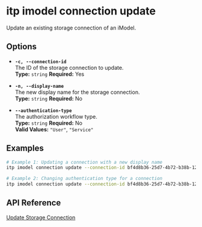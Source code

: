 # itp imodel connection update

Update an existing storage connection of an iModel.

## Options

- **`-c, --connection-id`**  
  The ID of the storage connection to update.  
  **Type:** `string` **Required:** Yes

- **`-n, --display-name`**  
  The new display name for the storage connection.  
  **Type:** `string` **Required:** No

- **`--authentication-type`**  
  The authorization workflow type.  
  **Type:** `string` **Required:** No  
  **Valid Values:** `"User"`, `"Service"`

## Examples

```bash
# Example 1: Updating a connection with a new display name
itp imodel connection update --connection-id bf4d8b36-25d7-4b72-b38b-12c1f0325f42 --display-name "Updated Project Files"

# Example 2: Changing authentication type for a connection
itp imodel connection update --connection-id bf4d8b36-25d7-4b72-b38b-12c1f0325f42 --authentication-type Service
```

## API Reference

[Update Storage Connection](https://developer.bentley.com/apis/synchronization/operations/update-storage-connection/)
